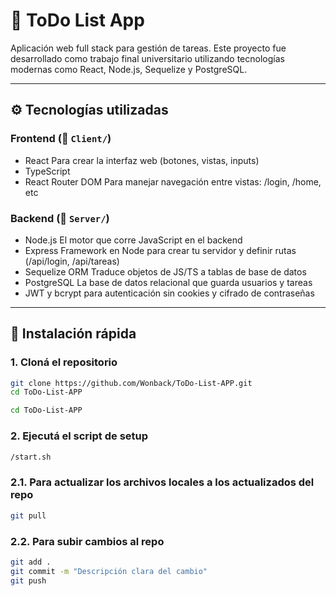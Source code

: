 # 📝 ToDo List App

Aplicación web full stack para gestión de tareas. Este proyecto fue desarrollado como trabajo final universitario utilizando tecnologías modernas como React, Node.js, Sequelize y PostgreSQL.

---

## ⚙️ Tecnologías utilizadas

### Frontend (📁 `Client/`)
- React     Para crear la interfaz web (botones, vistas, inputs)
- TypeScript 
- React Router DOM      Para manejar navegación entre vistas: /login, /home, etc

### Backend (📁 `Server/`)
- Node.js   	El motor que corre JavaScript en el backend
- Express       Framework en Node para crear tu servidor y definir rutas (/api/login, /api/tareas)
- Sequelize ORM     Traduce objetos de JS/TS a tablas de base de datos
- PostgreSQL        La base de datos relacional que guarda usuarios y tareas
- JWT y bcrypt para autenticación sin cookies y cifrado de contraseñas

---

## 🚀 Instalación rápida

### 1. Cloná el repositorio

```bash
git clone https://github.com/Wonback/ToDo-List-APP.git
cd ToDo-List-APP
```
```bash
cd ToDo-List-APP
```
### 2. Ejecutá el script de setup
```bash
/start.sh
```
### 2.1. Para actualizar los archivos locales a los actualizados del repo
```bash
git pull
```
### 2.2. Para subir cambios al repo
```bash
git add .
git commit -m "Descripción clara del cambio"
git push
```